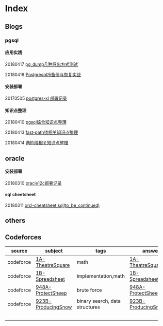 # Index

## Blogs

### pgsql

#### 应用实践

20180417 [pg_dump几种导出方式测试](src/pgsql-fun-pgdump.md)

20180418 [Postgresql冷备份与恢复实战](https://github.com/mutex73/blog/blob/master/src/pgsql-fun-offlinebackup.md)



#### 安装部署

20170505 [postgres-xl 部署记录](src/pgsql-deploy-xl.md)

#### 知识点整理

20180410 [pgsql综合知识点整理](src/pgsql-kp.md)

20180413 [fast-path锁相关知识点整理](src/pgsql-kp-fastpath.md)

20180414 [两阶段相关知识点整理](src/pgsql-kp-twophase.md)

## oracle

#### 安装部署

20180310 [oracle12c部署记录](https://github.com/mutex73/blog/blob/master/src/orcl-deploy-12c.md)

#### sql cheetsheet

20180311 [orcl-cheatsheet.sql(to_be_continued)](src/orcl-cheatsheet.sql)

## others



## Codeforces

| source    | subject                                  | tags                           | answer                                   | note |
| --------- | ---------------------------------------- | ------------------------------ | ---------------------------------------- | ---- |
| codeforce | [1A-TheatreSquare](http://codeforces.com/problemset/problem/1/A) | math                           | [1A-TheatreSquare.cc](codeforces/1A-TheatreSquare.cc) |      |
| codeforce | [1B-Spreadsheet](http://codeforces.com/problemset/problem/1/B) | implementation,math            | [1B-Spreadsheet.cc](codeforces/1B-Spreadsheet.cc) |      |
| codeforce | [948A-ProtectSheep](http://codeforces.com/problemset/problem/948/A) | brute force                    | [948A-ProtectSheep.cc](codeforces/948A-ProtectSheep.cc) |      |
| codeforce | [923B-ProducingSnow](http://codeforces.com/problemset/problem/923/B) | binary search, data structures | [923B-ProducingSnow.cc](codeforces/923B-ProducingSnow.cc) |      |
|           |                                          |                                |                                          |      |
|           |                                          |                                |                                          |      |
|           |                                          |                                |                                          |      |
|           |                                          |                                |                                          |      |
|           |                                          |                                |                                          |      |